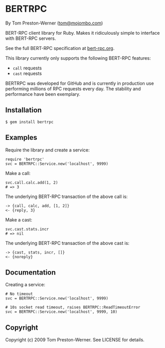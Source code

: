 BERTRPC
=======

By Tom Preston-Werner (tom@mojombo.com)

BERT-RPC client library for Ruby. Makes it ridiculously simple to interface
with BERT-RPC servers.

See the full BERT-RPC specification at [bert-rpc.org](http://bert-rpc.org).

This library currently only supports the following BERT-RPC features:

* `call` requests
* `cast` requests

BERTRPC was developed for GitHub and is currently in production use performing
millions of RPC requests every day. The stability and performance have been
exemplary.


Installation
------------

    $ gem install bertrpc


Examples
--------

Require the library and create a service:

    require 'bertrpc'
    svc = BERTRPC::Service.new('localhost', 9999)

Make a call:

    svc.call.calc.add(1, 2)
    # => 3

The underlying BERT-RPC transaction of the above call is:

    -> {call, calc, add, [1, 2]}
    <- {reply, 3}

Make a cast:

    svc.cast.stats.incr
    # => nil

The underlying BERT-RPC transaction of the above cast is:

    -> {cast, stats, incr, []}
    <- {noreply}


Documentation
-------------

Creating a service:

    # No timeout
    svc = BERTRPC::Service.new('localhost', 9999)
    
    # 10s socket read timeout, raises BERTRPC::ReadTimeoutError
    svc = BERTRPC::Service.new('localhost', 9999, 10)


Copyright
---------

Copyright (c) 2009 Tom Preston-Werner. See LICENSE for details.
